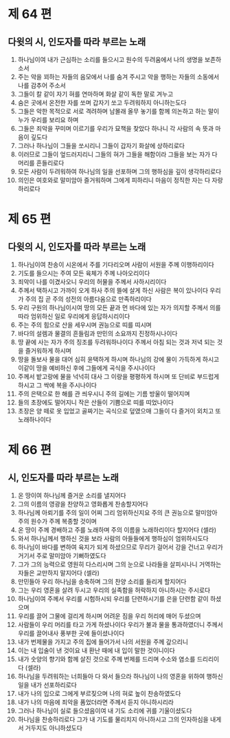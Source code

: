 # 제 64 편

## 다윗의 시, 인도자를 따라 부르는 노래

1. 하나님이여 내가 근심하는 소리를 들으시고 원수의 두려움에서 나의 생명을 보존하소서
2. 주는 악을 꾀하는 자들의 음모에서 나를 숨겨 주시고 악을 행하는 자들의 소동에서 나를 감추어 주소서
3. 그들이 칼 같이 자기 혀를 연마하며 화살 같이 독한 말로 겨누고
4. 숨은 곳에서 온전한 자를 쏘며 갑자기 쏘고 두려워하지 아니하는도다
5. 그들은 악한 목적으로 서로 격려하며 남몰래 올무 놓기를 함께 의논하고 하는 말이 누가 우리를 보리요 하며
6. 그들은 죄악을 꾸미며 이르기를 우리가 묘책을 찾았다 하나니 각 사람의 속 뜻과 마음이 깊도다
7. 그러나 하나님이 그들을 쏘시리니 그들이 갑자기 화살에 상하리로다
8. 이러므로 그들이 엎드러지리니 그들의 혀가 그들을 해함이라 그들을 보는 자가 다 머리를 흔들리로다
9. 모든 사람이 두려워하여 하나님의 일을 선포하며 그의 행하심을 깊이 생각하리로다
10. 의인은 여호와로 말미암아 즐거워하며 그에게 피하리니 마음이 정직한 자는 다 자랑하리로다



# 제 65 편

## 다윗의 시, 인도자를 따라 부르는 노래

1. 하나님이여 찬송이 시온에서 주를 기다리오며 사람이 서원을 주께 이행하리이다
2. 기도를 들으시는 주여 모든 육체가 주께 나아오리이다
3. 죄악이 나를 이겼사오니 우리의 허물을 주께서 사하시리이다
4. 주께서 택하시고 가까이 오게 하사 주의 뜰에 살게 하신 사람은 복이 있나이다 우리가 주의 집 곧 주의 성전의 아름다움으로 만족하리이다
5. 우리 구원의 하나님이시여 땅의 모든 끝과 먼 바다에 있는 자가 의지할 주께서 의를 따라 엄위하신 일로 우리에게 응답하시리이다
6. 주는 주의 힘으로 산을 세우시며 권능으로 띠를 띠시며
7. 바다의 설렘과 물결의 흔들림과 만민의 소요까지 진정하시나이다
8. 땅 끝에 사는 자가 주의 징조를 두려워하나이다 주께서 아침 되는 것과 저녁 되는 것을 즐거워하게 하시며
9. 땅을 돌보사 물을 대어 심히 윤택하게 하시며 하나님의 강에 물이 가득하게 하시고 이같이 땅을 예비하신 후에 그들에게 곡식을 주시나이다
10. 주께서 밭고랑에 물을 넉넉히 대사 그 이랑을 평평하게 하시며 또 단비로 부드럽게 하시고 그 싹에 복을 주시나이다
11. 주의 은택으로 한 해를 관 씌우시니 주의 길에는 기름 방울이 떨어지며
12. 들의 초장에도 떨어지니 작은 산들이 기쁨으로 띠를 띠었나이다
13. 초장은 양 떼로 옷 입었고 골짜기는 곡식으로 덮였으매 그들이 다 즐거이 외치고 또 노래하나이다



# 제 66 편

## 시, 인도자를 따라 부르는 노래

1. 온 땅이여 하나님께 즐거운 소리를 낼지어다
2. 그의 이름의 영광을 찬양하고 영화롭게 찬송할지어다
3. 하나님께 아뢰기를 주의 일이 어찌 그리 엄위하신지요 주의 큰 권능으로 말미암아 주의 원수가 주께 복종할 것이며
4. 온 땅이 주께 경배하고 주를 노래하며 주의 이름을 노래하리이다 할지어다 (셀라)
5. 와서 하나님께서 행하신 것을 보라 사람의 아들들에게 행하심이 엄위하시도다
6. 하나님이 바다를 변하여 육지가 되게 하셨으므로 무리가 걸어서 강을 건너고 우리가 거기서 주로 말미암아 기뻐하였도다
7. 그가 그의 능력으로 영원히 다스리시며 그의 눈으로 나라들을 살피시나니 거역하는 자들은 교만하지 말지어다 (셀라)
8. 만민들아 우리 하나님을 송축하며 그의 찬양 소리를 들리게 할지어다
9. 그는 우리 영혼을 살려 두시고 우리의 실족함을 허락하지 아니하시는 주시로다
10. 하나님이여 주께서 우리를 시험하시되 우리를 단련하시기를 은을 단련함 같이 하셨으며
11. 우리를 끌어 그물에 걸리게 하시며 어려운 짐을 우리 허리에 매어 두셨으며
12. 사람들이 우리 머리를 타고 가게 하셨나이다 우리가 불과 물을 통과하였더니 주께서 우리를 끌어내사 풍부한 곳에 들이셨나이다
13. 내가 번제물을 가지고 주의 집에 들어가서 나의 서원을 주께 갚으리니
14. 이는 내 입술이 낸 것이요 내 환난 때에 내 입이 말한 것이니이다
15. 내가 숫양의 향기와 함께 살진 것으로 주께 번제를 드리며 수소와 염소를 드리리이다 (셀라)
16. 하나님을 두려워하는 너희들아 다 와서 들으라 하나님이 나의 영혼을 위하여 행하신 일을 내가 선포하리로다
17. 내가 나의 입으로 그에게 부르짖으며 나의 혀로 높이 찬송하였도다
18. 내가 나의 마음에 죄악을 품었더라면 주께서 듣지 아니하시리라
19. 그러나 하나님이 실로 들으셨음이여 내 기도 소리에 귀를 기울이셨도다
20. 하나님을 찬송하리로다 그가 내 기도를 물리치지 아니하시고 그의 인자하심을 내게서 거두지도 아니하셨도다

